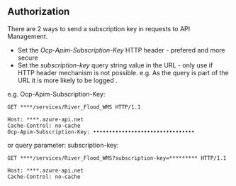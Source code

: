 ## Authorization
There are 2 ways to send a subscription key in requests to API Management.

* Set the *Ocp-Apim-Subscription-Key* HTTP header - prefered and more secure
* Set the *subscription-key* query string value in the URL - only use if HTTP header mechanism is not possible. e.g. As the query is part of the URL it is more likely to be logged .


e.g. 
Ocp-Apim-Subscription-Key: <your subscription key>


```
GET ****/services/River_Flood_WMS HTTP/1.1

Host: ****.azure-api.net
Cache-Control: no-cache
Ocp-Apim-Subscription-Key: ••••••••••••••••••••••••••••••••
```

or query parameter: subscription-key: <your subscription key>
```
GET ****/services/River_Flood_WMS?subscription-key=********* HTTP/1.1

Host: ****.azure-api.net
Cache-Control: no-cache
```
